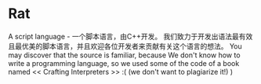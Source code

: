# Rat
A script language - 一个脚本语言，由C++开发。
我们致力于开发出语法最有效且最优美的脚本语言，并且欢迎各位开发者来贡献有关这个语言的想法。
You may discover that the source is familiar, because We don't know how to write a programming language, so we used some of the code of a book named << Crafting Interpreters >> :(
  (we don't want to plagiarize it!)
)